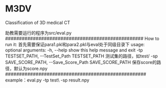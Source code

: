 # M3DV
Classification of 3D medical CT 

助教需要运行的程序为src/eval.py
##################################################
How to run it:
首先需要保证para1.pkl和para2.pkl与eval处于同级目录下
usage:
optional arguments:
  -h, --help            show this help message and exit
  -tp TESTSET_PATH, --TestSet_Path TESTSET_PATH
                        测试集的路径，如test/
  -sp SAVE_SCORE_PATH, --Save_Score_Path SAVE_SCORE_PATH
                        保存score的路径，默认为score.npy
###################################################
example：eval.py -tp test\ -sp result.npy

